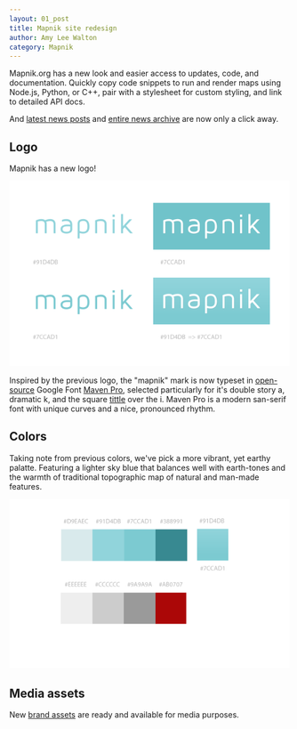 ```yaml
---
layout: 01_post
title: Mapnik site redesign
author: Amy Lee Walton
category: Mapnik
---
```


Mapnik.org has a new look and easier access to updates, code, and documentation. Quickly copy code snippets to run and render maps using Node.js, Python, or C++, pair with a stylesheet for custom styling, and link to detailed API docs. 

And [latest news posts]({{site.baseurl}}#latest-news) and [entire news archive]({{site.baseurl}}/news/archive.html) are now only a click away.

## Logo

Mapnik has a new logo!

![New mapnik logo](/images/assets/mapnik_logos.png)

Inspired by the previous logo, the "mapnik" mark is now typeset in [open-source](http://scripts.sil.org/cms/scripts/page.php?site_id=nrsi&id=OFL) Google Font [Maven Pro](https://www.google.com/fonts/specimen/Maven+Pro), selected particularly for it's double story a, dramatic k, and the square [tittle](http://blog.dictionary.com/tittle/) over the i. Maven Pro is a modern san-serif font with unique curves and a nice, pronounced rhythm.


## Colors

Taking note from previous colors, we've pick a more vibrant, yet earthy palatte. Featuring a lighter sky blue that balances well with earth-tones and the warmth of traditional topographic map of natural and man-made features.

![mapnik color palette](/images/assets/mapnik_colors.png)


## Media assets

New [brand assets]({{site.baseurl}}/pages/media.html) are ready and available for media purposes.



